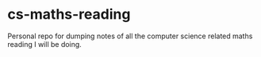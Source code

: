 # cs-maths-reading
Personal repo for dumping notes of all the computer science related maths reading I will be doing.

